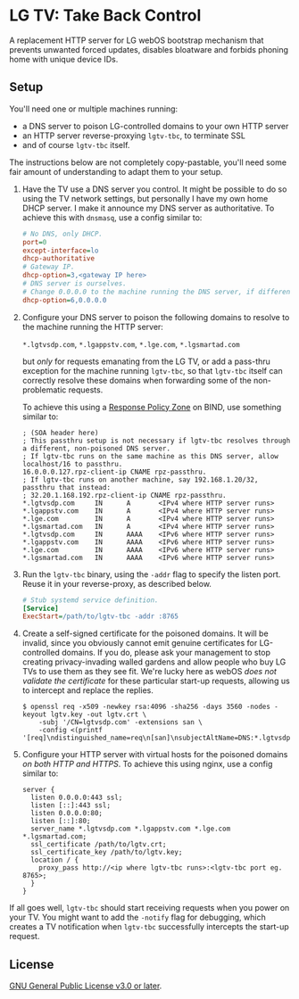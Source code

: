 # LG TV: Take Back Control

A replacement HTTP server for LG webOS bootstrap mechanism that prevents unwanted forced updates, 
disables bloatware and forbids phoning home with unique device IDs.

## Setup

You'll need one or multiple machines running: 

* a DNS server to poison LG-controlled domains to your own HTTP server
* an HTTP server reverse-proxying `lgtv-tbc`, to terminate SSL 
* and of course `lgtv-tbc` itself.  

The instructions below are not completely copy-pastable, you'll need some fair amount of understanding to adapt them to your setup.

1. Have the TV use a DNS server you control. It might be possible to do so using the TV network settings, but personally 
   I have my own home DHCP server. I make it announce my DNS server as authoritative.
   To achieve this with `dnsmasq`, use a config similar to:

   ```ini
   # No DNS, only DHCP.
   port=0
   except-interface=lo
   dhcp-authoritative
   # Gateway IP.
   dhcp-option=3,<gateway IP here>
   # DNS server is ourselves.
   # Change 0.0.0.0 to the machine running the DNS server, if different from dnsmasq's.
   dhcp-option=6,0.0.0.0
   ```
   
1. Configure your DNS server to poison the following domains to resolve to the machine running the HTTP server:
   
   `*.lgtvsdp.com`, `*.lgappstv.com`, `*.lge.com`, `*.lgsmartad.com`
   
   but *only* for requests emanating from the LG TV, or add a pass-thru exception for the machine running `lgtv-tbc`, so 
   that `lgtv-tbc` itself can correctly resolve these domains when forwarding some of the non-problematic requests.

   To achieve this using a [Response Policy Zone](https://en.wikipedia.org/wiki/Response_policy_zone) on BIND,
   use something similar to:

   ```zonefile
   ; (SOA header here)
   ; This passthru setup is not necessary if lgtv-tbc resolves through a different, non-poisoned DNS server.
   ; If lgtv-tbc runs on the same machine as this DNS server, allow localhost/16 to passthru.
   16.0.0.0.127.rpz-client-ip CNAME rpz-passthru.
   ; If lgtv-tbc runs on another machine, say 192.168.1.20/32, passthru that instead:
   ; 32.20.1.168.192.rpz-client-ip CNAME rpz-passthru.
   *.lgtvsdp.com     IN      A       <IPv4 where HTTP server runs>
   *.lgappstv.com    IN      A       <IPv4 where HTTP server runs>
   *.lge.com         IN      A       <IPv4 where HTTP server runs>
   *.lgsmartad.com   IN      A       <IPv4 where HTTP server runs>
   *.lgtvsdp.com     IN      AAAA    <IPv6 where HTTP server runs>
   *.lgappstv.com    IN      AAAA    <IPv6 where HTTP server runs>
   *.lge.com         IN      AAAA    <IPv6 where HTTP server runs>
   *.lgsmartad.com   IN      AAAA    <IPv6 where HTTP server runs>
   ```

1. Run the `lgtv-tbc` binary, using the `-addr` flag to specify the listen port.
   Reuse it in your reverse-proxy, as described below.

   ```ini
   # Stub systemd service definition.
   [Service]
   ExecStart=/path/to/lgtv-tbc -addr :8765
   ```

1. Create a self-signed certificate for the poisoned domains. It will be invalid, since you obviously cannot emit 
   genuine certificates for LG-controlled domains. If you do, please ask your management to stop creating privacy-invading 
   walled gardens and allow people who buy LG TVs to use them as they see fit.
   We're lucky here as webOS *does not validate the certificate* for these particular start-up requests, allowing us 
   to intercept and replace the replies.

   ```shell
   $ openssl req -x509 -newkey rsa:4096 -sha256 -days 3560 -nodes -keyout lgtv.key -out lgtv.crt \
       -subj '/CN=lgtvsdp.com' -extensions san \
       -config <(printf '[req]\ndistinguished_name=req\n[san]\nsubjectAltName=DNS:*.lgtvsdp.com,DNS:*.lge.com,DNS:*.lgsmartad.com,DNS:*.lgappstv.com\n')
   ```
   
1. Configure your HTTP server with virtual hosts for the poisoned domains *on both HTTP and HTTPS*.
   To achieve this using nginx, use a config similar to:

   ```nginx
   server {
     listen 0.0.0.0:443 ssl;
     listen [::]:443 ssl;
     listen 0.0.0.0:80;
     listen [::]:80;
     server_name *.lgtvsdp.com *.lgappstv.com *.lge.com *.lgsmartad.com;
     ssl_certificate /path/to/lgtv.crt;
     ssl_certificate_key /path/to/lgtv.key;
     location / {
       proxy_pass http://<ip where lgtv-tbc runs>:<lgtv-tbc port eg. 8765>;
     }
   }
   ```

If all goes well, `lgtv-tbc` should start receiving requests when you power on your TV. 
You might want to add the `-notify` flag for debugging, which creates a TV notification when `lgtv-tbc` successfully
intercepts the start-up request.

## License

[GNU General Public License v3.0 or later](https://spdx.org/licenses/GPL-3.0-or-later.html).
